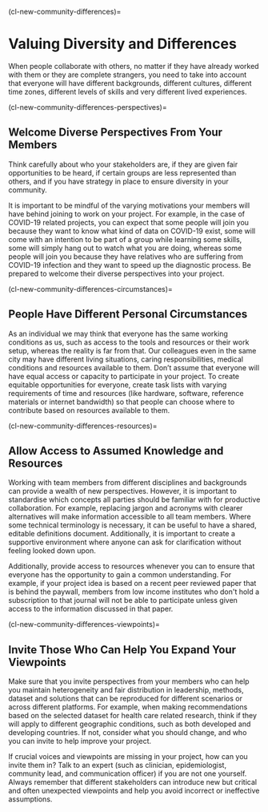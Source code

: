 (cl-new-community-differences)=
# Valuing Diversity and Differences

When people collaborate with others, no matter if they have already worked with them or they are complete strangers, you need to take into account that everyone will have different backgrounds, different cultures, different time zones, different levels of skills and very different lived experiences.

(cl-new-community-differences-perspectives)=
## Welcome Diverse Perspectives From Your Members

Think carefully about who your stakeholders are, if they are given fair opportunities to be heard, if certain groups are less represented than others, and if you have strategy in place to ensure diversity in your community.

It is important to be mindful of the varying motivations your members will have behind joining to work on your project. For example, in the case of COVID-19 related projects, you can expect that some people will join you because they want to know what kind of data on COVID-19 exist, some will come with an intention to be part of a group while learning some skills, some will simply hang out to watch what you are doing, whereas some people will join you because they have relatives who are suffering from COVID-19 infection and they want to speed up the diagnostic process. Be prepared to welcome their diverse perspectives into your project.

(cl-new-community-differences-circumstances)=
## People Have Different Personal Circumstances

As an individual we may think that everyone has the same working conditions as us, such as access to the tools and resources or their work setup, whereas the reality is far from that. Our colleagues even in the same city may have different living situations, caring responsibilities, medical conditions and resources available to them. Don’t assume that everyone will have equal access or capacity to participate in your project. To create equitable opportunities for everyone, create task lists with varying requirements of time and resources (like hardware, software, reference materials or internet bandwidth) so that people can choose where to contribute based on resources available to them.

(cl-new-community-differences-resources)=
## Allow Access to Assumed Knowledge and Resources

Working with team members from different disciplines and backgrounds can provide a wealth of new perspectives. However, it is important to standardise which concepts all parties should be familiar with for productive collaboration. For example, replacing jargon and acronyms with clearer alternatives will make information accessible to all team members. Where some technical terminology is necessary, it can be useful to have a shared, editable definitions document. Additionally, it is important to create a supportive environment where anyone can ask for clarification without feeling looked down upon.

Additionally, provide access to resources whenever you can to ensure that everyone has the opportunity to gain a common understanding. For example, if your project idea is based on a recent peer reviewed paper that is behind the paywall, members from low income institutes who don't hold a subscription to that journal will not be able to participate unless given access to the information discussed in that paper.

(cl-new-community-differences-viewpoints)=
## Invite Those Who Can Help You Expand Your Viewpoints

Make sure that you invite perspectives from your members who can help you maintain heterogeneity and fair distribution in leadership, methods, dataset and solutions that can be reproduced for different scenarios or across different platforms. For example, when making recommendations based on the selected dataset for health care related research, think if they will apply to different geographic conditions, such as both developed and developing countries. If not, consider what you should change, and who you can invite to help improve your project.

If crucial voices and viewpoints are missing in your project, how can you invite them in? Talk to an expert (such as clinician, epidemiologist, community lead, and communication officer) if you are not one yourself. Always remember that different stakeholders can introduce new but critical and often unexpected viewpoints and help you avoid incorrect or ineffective assumptions.
